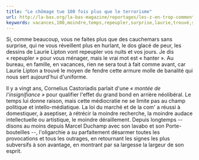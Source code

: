 ```yaml
---
title: "Le chômage tue 100 fois plus que le terrorisme"
url: http://la-bas.org/la-bas-magazine/reportages/les-z-en-trop-comment-ils-ont-invente-le-chomage
keywords: vacances,100,moindre,temps,repeupler,surprise,laurie,trouvé,subversifs,lipton,terrorisme,vrai,chômage
---
```

Si, comme beaucoup, vous ne faites plus que des cauchemars sans surprise, qui ne vous réveillent plus en hurlant, le dos glacé de peur, les dessins de Laurie Lipton vont repeupler vos nuits et vos jours. Je dis « repeupler » pour vous ménager, mais le vrai mot est « hanter ». Au bureau, en famille, en vacances, rien ne sera tout à fait comme avant, car Laurie Lipton a trouvé le moyen de fendre cette armure molle de banalité qui nous sert aujourd'hui d'uniforme.

Il y a vingt ans, Cornelius Castoriadis parlait d'une *« montée de l'insignifiance »* pour qualifier l'effet du grand bond en arrière néolibéral. Le temps lui donne raison, mais cette médiocratie ne se limite pas au champ politique et intello-médiatique. La loi du marché et de la com' a réussi à domestiquer, à aseptiser, à rétrécir la moindre recherche, la moindre audace intellectuelle ou artistique, le moindre déraillement. Depuis longtemps -- disons au moins depuis Marcel Duchamp avec son lavabo et son Porte-bouteilles --, l'oligarchie a su parfaitement désarmer toutes les provocations et tous les outrages, en retournant les signes les plus subversifs à son avantage, en montrant par sa largesse la largeur de son esprit.
